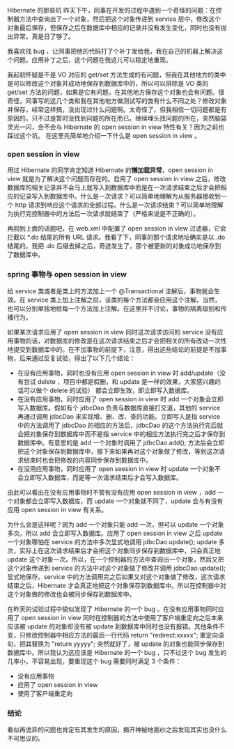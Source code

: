 Hibernate 的那些坑
昨天下午，同事在开发的过程中遇到一个奇怪的问题：在控制器方法中查询出了一个对象，然后把这个对象传递到 service 层中，修改这个对象最后保存，但保存之后在数据库中相应的记录并没有发生变化，同时也没有抛出异常。真是日了够了。

我喜欢找 bug ，让同事把他的代码打了个补丁发给我，我在自己的机器上解决这个问题。应用补丁之后，这个问题在我这儿可以稳定地重现。

我起初怀疑是不是 VO 对应的 get/set 方法生成的有问题，但我在其他地方的类中是可以修改这个对象并成功地保存到数据库中的，所以可以排除是 VO 类的 get/set 方法的问题，如果是它有问题，在其他地方保存这个对象也会有问题。很奇怪，同事写的这几个类和我在其他地方做测试写的类有什么不同之处？修改对象并保存，经常这样搞，没出现过什么问题啊。太奇怪了，但我相信一切问题都是有原因的，只不过是暂时没找到问题的所在而已。继续埋头找问题的所在，突然脑袋灵光一闪，会不会与 Hibernate 的 open session in view 特性有关？因为之前也踩过这个坑。
在这里先简单地介绍一下什么是 open session in view 。

### open session in view

用过 Hibernate 的同学肯定知道 Hibernate 的<b>懒加载异常</b>，open session in view 就是为了解决这个问题而存在的。启用了 open session in view 之后，修改数据库的相关记录并不会马上就写入到数据库中而是在一次请求结束之后才会把相应的记录写入到数据库中。什么是一次请求？可以简单地理解为从服务器接收到一个 http 请求到响应这个请求的全部过程。什么是一次请求结束？可以简单地理解为执行完控制器中的方法后一次请求就结束了（严格来说是不正确的）。

再回到上面的话题吧，在 web.xml 中配置了 open session in view 过滤器，它会拦截以 *.do 结尾的所有 URL 请求。我看了下，同事的那个请求地址确实是以 .do 结尾的。我把 .do 后缀去掉之后，奇迹发生了，那个被更新的对象成功地保存到了数据库中。

### spring 事物与 open session in view

给 service 类或者是类上的方法加上一个 @Transactional 注解后，事物就会生效。在 service 类上加上注解之后，该类的每个方法都会应用这个注解。当然，也可以分别单独地给每一个方法加上注解。在这里并不讨论，事物的隔离级别和传播行为。

如果某次请求应用了 open session in view 同时这次请求访问的 service 没有应用事物的话，对数据库的修改是在这次请求结束之后才会把相关的所有改动一次性地提交到数据库中的。在不加事物的前提下，注意，得出这些结论的前提是不加事物，后来通过反复试验，得出了以下几个结论：

- 在没有应用事物，同时也没有应用 open session in view 时 add/update（没有尝试 delete ，项目中都是假删，和 update 是一样的效果，大家感兴趣的话可以做个 delete 的试验） 都会立即生效，即立即写入数据库。
- 在没有应用事物，同时应用了 open session in view 时 add 一个对象会立即写入数据库。假如有个 jdbcDao 负责与数据库直接打交道，其他的 service 再通过调用 jdbcDao 来实现增、删、改、查的功能。立即写入是指 service 中的方法调用了 jdbcDao 的相应的方法后，jdbcDao 的这个方法执行完后就会把对象保存到数据库中而不是指 service 中的相应方法执行完之后才保存到数据库中。有意思的是 add 一个对象时调用了 jdbcDao.add(); 方法后会立即把这个对象保存到数据库中，接下来如果再对这个对象做了修改，等到这次请求结束时也会把修改的内容同步保存到数据库中。 
- 在没用应用事物，同时应用了 open seesion in view 时 update 一个对象不会立即写入数据库，而是等一次请求结束后才会写入数据库。

由此可以看出在没有应用事物时不管有没有应用 open session in view ，add 一个对象都会立即写入数据库，而 update 一个对象就不同了，update 会与有没有应用 open session in view 有关系。

为什么会是这样呢？因为 add 一个对象只能 add 一次，但可以 update 一个对象多次。所以 add 会立即写入数据库。应用了 open session in view 之后 update 一个对象哪怕在 service 的方法中多次显式地调用 jdbcDao.update(); update 多次，实际上在这次请求结束后才会把这个对象同步保存到数据库中，只会真正地 update 这个对象一次。所以，在一个控制器的方法中查询出一个对象，然后又把这个对象传递到 service 的方法中对这个对象做了修改并调用 jdbcDao.update(); 显式地保存。service 中的方法调用完之后如果又对这个对象做了修改，这次请求结束之后，Hibernate 才会真正地把这个对象保存到数据库中。所以在控制器中对这个对象做的修改也会被同步保存到数据库中。

在昨天的试验过程中貌似发现了 Hibernate 的一个 bug 。在没有应用事物同时应用了 open session in view 同时在控制器的方法中使用了客户端重定向之后本来应该被 update 的对象却没有被 update 到数据库中同时也没有报错。其他条件不变，只修改控制器中相应方法的最后一行代码 return "redirect:xxxxx"; 重定向语句，把其替换为 "return yyyyy"; 突然就好了，被 update 的对象也能同步保存到数据库中。所以我认为这应该是 Hibernate 的一个 bug ，只不过这个 bug 发生的几率小，不容易出现，要重现这个 bug 需要同时满足 3 个条件：

- 没有应用事物
- 应用了 open session in view
- 使用了客户端重定向

### 结论

看似再诡异的问题也肯定有其发生的原因，揭开神秘地面纱之后发现其实也没什么不可思议的。

 

